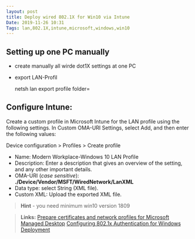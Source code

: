 ```yaml
---
layout: post
title: Deploy wired 802.1X for Win10 via Intune
Date: 2019-11-26 10:31  
Tags: lan,802.1X,intune,microsoft,windows,win10
---
```


## Setting up one PC manually

- create manually all wirde dot1X settings at one PC
- export LAN-Profil
	
	netsh lan export profile folder=

## Configure Intune:

Create a custom profile in Microsoft Intune for the LAN profile using the following settings. In Custom OMA-URI Settings, select Add, and then enter the following values:

Device configuration > Profiles > Create profile

- Name: Modern Workplace-Windows 10 LAN Profile
- Description: Enter a description that gives an overview of the setting, and any other important details.
- OMA-URI (*case sensitive*): **./Device/Vendor/MSFT/WiredNetwork/LanXML**
- Data type: select String (XML file).
- Custom XML: Upload the exported XML file.

> **Hint** - you need minimum win10 version 1809

> **Links:**
> [Prepare certificates and network profiles for Microsoft Managed Desktop](https://docs.microsoft.com/de-de/microsoft-365/managed-desktop/get-ready/certs-wifi-lan)
> [Configuring 802.1x Authentication for Windows Deployment](https://www.asquaredozen.com/2018/07/29/configuring-802-1x-authentication-for-windows-deployment/)
